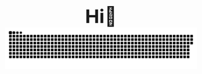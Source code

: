 <div align="center" style="font-size: 50px; font-weight: bold;">
  Hi👋
</div>

<div align="center">
  <img src="https://raw.githubusercontent.com/R3posit/R3posit/output/github-contribution-grid-snake-dark.svg" alt="TISS" />
</div>
